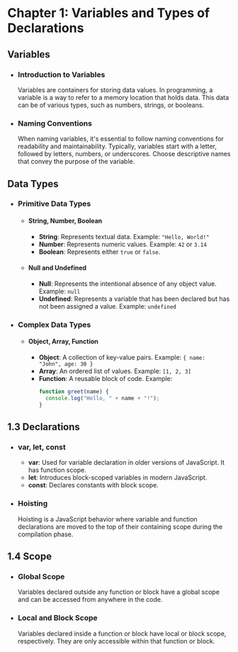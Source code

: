 # Chapter 1: Variables and Types of Declarations

## Variables

- ### Introduction to Variables

  Variables are containers for storing data values. In programming, a variable is a way to refer to a memory location that holds data. This data can be of various types, such as numbers, strings, or booleans.

- ### Naming Conventions
  When naming variables, it's essential to follow naming conventions for readability and maintainability. Typically, variables start with a letter, followed by letters, numbers, or underscores. Choose descriptive names that convey the purpose of the variable.

## Data Types

- ### Primitive Data Types

  - #### String, Number, Boolean

    - **String**: Represents textual data. Example: `"Hello, World!"`
    - **Number**: Represents numeric values. Example: `42` or `3.14`
    - **Boolean**: Represents either `true` or `false`.

  - #### Null and Undefined
    - **Null**: Represents the intentional absence of any object value. Example: `null`
    - **Undefined**: Represents a variable that has been declared but has not been assigned a value. Example: `undefined`

- ### Complex Data Types
  - #### Object, Array, Function
    - **Object**: A collection of key-value pairs. Example: `{ name: "John", age: 30 }`
    - **Array**: An ordered list of values. Example: `[1, 2, 3]`
    - **Function**: A reusable block of code. Example:
      ```javascript
      function greet(name) {
        console.log("Hello, " + name + "!");
      }
      ```

## 1.3 Declarations

- ### var, let, const

  - **var**: Used for variable declaration in older versions of JavaScript. It has function scope.
  - **let**: Introduces block-scoped variables in modern JavaScript.
  - **const**: Declares constants with block scope.

- ### Hoisting
  Hoisting is a JavaScript behavior where variable and function declarations are moved to the top of their containing scope during the compilation phase.

## 1.4 Scope

- ### Global Scope

  Variables declared outside any function or block have a global scope and can be accessed from anywhere in the code.

- ### Local and Block Scope
  Variables declared inside a function or block have local or block scope, respectively. They are only accessible within that function or block.
